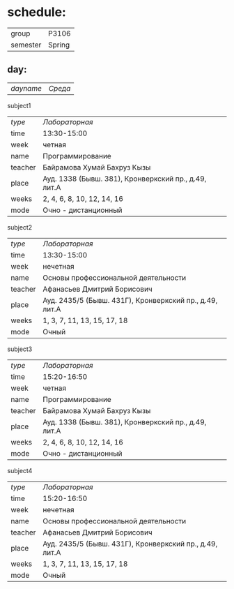 # schedule:

|||
|---|---|
| group | P3106 |
| semester | Spring |
## day:

|||
|---|---|
| *dayname* | *Среда* |

subject1

|||
|---|---|
| *type* | *Лабораторная* |
| time | 13:30-15:00 |
| week | четная |
| name | Программирование |
| teacher | Байрамова Хумай Бахруз Кызы |
| place | Ауд. 1338 (Бывш. 381), Кронверкский пр., д.49, лит.А |
| weeks | 2, 4, 6, 8, 10, 12, 14, 16 |
| mode | Очно - дистанционный |



subject2

|||
|---|---|
| *type* | *Лабораторная* |
| time | 13:30-15:00 |
| week | нечетная |
| name | Основы профессиональной деятельности |
| teacher | Афанасьев Дмитрий Борисович |
| place | Ауд. 2435/5 (Бывш. 431Г), Кронверкский пр., д.49, лит.А |
| weeks | 1, 3, 7, 11, 13, 15, 17, 18 |
| mode | Очный |



subject3

|||
|---|---|
| *type* | *Лабораторная* |
| time | 15:20-16:50 |
| week | четная |
| name | Программирование |
| teacher | Байрамова Хумай Бахруз Кызы |
| place | Ауд. 1338 (Бывш. 381), Кронверкский пр., д.49, лит.А |
| weeks | 2, 4, 6, 8, 10, 12, 14, 16 |
| mode | Очно - дистанционный |



subject4

|||
|---|---|
| *type* | *Лабораторная* |
| time | 15:20-16:50 |
| week | нечетная |
| name | Основы профессиональной деятельности |
| teacher | Афанасьев Дмитрий Борисович |
| place | Ауд. 2435/5 (Бывш. 431Г), Кронверкский пр., д.49, лит.А |
| weeks | 1, 3, 7, 11, 13, 15, 17, 18 |
| mode | Очный |








